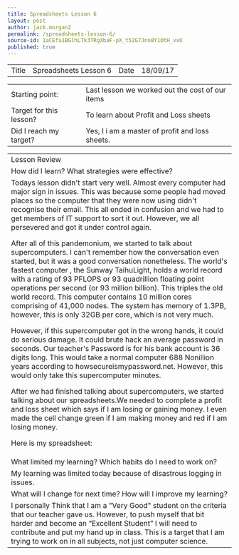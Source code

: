 ```yaml
---
title: Spreadsheets Lesson 6
layout: post
author: jack.morgan2
permalink: /spreadsheets-lesson-6/
source-id: 1aCEfa1BGlhLTk3TRgXbaF-pX_t52G7Jnn8Y1OtH_vxU
published: true
---
```

<table class="table1">
  <tr>
    <td>Title</td>
    <td>Spreadsheets Lesson 6</td>
    <td>Date</td>
    <td>18/09/17</td>
  </tr>
</table>


<table class="table1">
  <tr>
    <td>Starting point:</td>
    <td>Last lesson we worked out the cost of our items</td>
  </tr>
  <tr>
    <td>Target for this lesson?</td>
    <td>To learn about Profit and Loss sheets</td>
  </tr>
  <tr>
    <td>Did I reach my target? 
</td>
    <td>Yes, I i am a master of profit and loss sheets. </td>
  </tr>
</table>


<table class="table1">
  <tr>
    <td>Lesson Review</td>
  </tr>
  <tr>
    <td>How did I learn? What strategies were effective? </td>
  </tr>
  <tr>
    <td>
Todays lesson didn't start very well. Almost every computer had major sign in issues. This was because some people had moved places so the computer that they were now using didn't recognise their email. This all ended in confusion and we had to get members of IT support to sort it out. However, we all persevered and got it under control again. 

After all of this pandemonium, we started to talk about supercomputers. I can't remember how the conversation even started, but it was a good conversation nonetheless. The world's fastest computer , the Sunway TaihuLight, holds a world record with a rating of 93 PFLOPS or 93 quadrillion floating point operations per second (or 93 million billion). This triples the old world record. This computer contains 10 million cores comprising of 41,000 nodes. The system has memory of 1.3PB, however, this is only 32GB per core, which is not very much.

However, if this supercomputer got in the wrong hands, it could do serious damage. It could brute hack an average password in seconds. Our teacher's Password is for his bank account is 36 digits long. This would take a normal computer 688 Nonillion years according to howsecureismypassword.net. However, this would only take this supercomputer minutes.

After we had finished talking about supercomputers, we started talking about our spreadsheets.We needed to complete a profit and loss sheet which says if I am losing or gaining money. I even made the cell change green if I am making money and red if I am losing money.

Here is my spreadsheet:</td>
  </tr>
  <tr>
    <td>What limited my learning? Which habits do I need to work on? </td>
  </tr>
  <tr>
    <td>My learning was limited today because of disastrous logging in issues.</td>
  </tr>
  <tr>
    <td>What will I change for next time? How will I improve my learning?</td>
  </tr>
  <tr>
    <td>I personally Think that I am a "Very Good" student on the criteria that our teacher gave us. However, to push myself that bit harder and become an “Excellent Student” I will need to contribute and put my hand up in class. This is a target that I am trying to work on in all subjects, not just computer science.</td>
  </tr>
</table>


